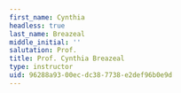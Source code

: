 ```yaml
---
first_name: Cynthia
headless: true
last_name: Breazeal
middle_initial: ''
salutation: Prof.
title: Prof. Cynthia Breazeal
type: instructor
uid: 96288a93-00ec-dc38-7738-e2def96b0e9d
---
```

